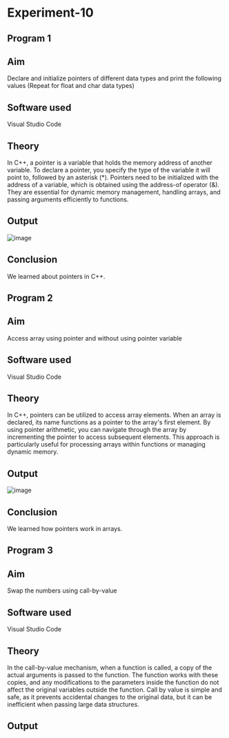 # Experiment-10
## Program 1
## Aim
Declare and initialize pointers of different data types and print the following values (Repeat for float and char data types)

## Software used
Visual Studio Code

## Theory
In C++, a pointer is a variable that holds the memory address of another variable. To declare a pointer, you specify the type of the variable it will point to, followed by an asterisk (*). Pointers need to be initialized with the address of a variable, which is obtained using the address-of operator (&). They are essential for dynamic memory management, handling arrays, and passing arguments efficiently to functions.

## Output
![image](https://github.com/user-attachments/assets/3d441e82-56e8-4f97-88bf-faac36aa04b3)

## Conclusion
We learned about pointers in C++.

## Program 2
## Aim
Access array using pointer and without using pointer variable

## Software used
Visual Studio Code

## Theory
In C++, pointers can be utilized to access array elements. When an array is declared, its name functions as a pointer to the array's first element. By using pointer arithmetic, you can navigate through the array by incrementing the pointer to access subsequent elements. This approach is particularly useful for processing arrays within functions or managing dynamic memory.

## Output
![image](https://github.com/user-attachments/assets/2742299b-8300-4fe5-9293-c83a7bc0d52b)

## Conclusion
We learned how pointers work in arrays.

## Program 3
## Aim
Swap the numbers using call-by-value

## Software used
Visual Studio Code

## Theory
In the call-by-value mechanism, when a function is called, a copy of the actual arguments is passed to the function. The function works with these copies, and any modifications to the parameters inside the function do not affect the original variables outside the function. Call by value is simple and safe, as it prevents accidental changes to the original data, but it can be inefficient when passing large data structures.

## Output
